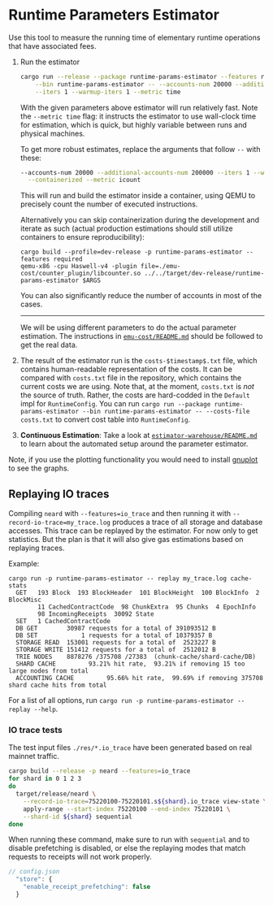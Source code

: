# Runtime Parameters Estimator

Use this tool to measure the running time of elementary runtime operations that have associated fees.

1. Run the estimator
    ```bash
    cargo run --release --package runtime-params-estimator --features required \
        --bin runtime-params-estimator -- --accounts-num 20000 --additional-accounts-num 200000 \
        --iters 1 --warmup-iters 1 --metric time
    ```

    With the given parameters above estimator will run relatively fast. Note the `--metric time`
    flag: it instructs the estimator to use wall-clock time for estimation, which is quick, but
    highly variable between runs and physical machines.

    To get more robust estimates, replace the arguments that follow `--` with these:

    ```bash
    --accounts-num 20000 --additional-accounts-num 200000 --iters 1 --warmup-iters 1 \
      --containerized --metric icount
    ```

    This will run and build the estimator inside a container, using QEMU to precisely count
    the number of executed instructions.

    Alternatively you can skip containerization during the development and iterate as such (actual
    production estimations should still utilize containers to ensure reproducibility):

    ```
    cargo build --profile=dev-release -p runtime-params-estimator --features required
    qemu-x86 -cpu Haswell-v4 -plugin file=./emu-cost/counter_plugin/libcounter.so ../../target/dev-release/runtime-params-estimator $ARGS
    ```

    You can also significantly reduce the number of accounts in most of the cases.

    ---

    We will be using different parameters to do the actual parameter estimation.
    The instructions in [`emu-cost/README.md`](./emu-cost/README.md) should be followed to get the
    real data.

2. The result of the estimator run is the `costs-$timestamp$.txt` file, which contains human-readable representation of the costs.
   It can be compared with `costs.txt` file in the repository, which contains the current costs we are using.
   Note that, at the moment, `costs.txt` is *not* the source of truth.
   Rather, the costs are hard-codded in the `Default` impl for `RuntimeConfig`.
   You can run `cargo run --package runtime-params-estimator --bin runtime-params-estimator -- --costs-file costs.txt` to convert cost table into `RuntimeConfig`.

3. **Continuous Estimation**: Take a look at [`estimator-warehouse/README.md`](./estimator-warehouse/README.md) to learn about the automated setup around the parameter estimator.

Note, if you use the plotting functionality you would need to install [gnuplot](http://www.gnuplot.vt.edu/) to see the graphs.

## Replaying IO traces

Compiling `neard` with `--features=io_trace` and then running it with
`--record-io-trace=my_trace.log` produces a trace of all storage and database
accesses. This trace can be replayed by the estimator. For now only to get
statistics. But the plan is that it will also give gas estimations based on
replaying traces.

Example:
```
cargo run -p runtime-params-estimator -- replay my_trace.log cache-stats
  GET   193 Block  193 BlockHeader  101 BlockHeight  100 BlockInfo  2 BlockMisc
        11 CachedContractCode  98 ChunkExtra  95 Chunks  4 EpochInfo
        98 IncomingReceipts  30092 State
  SET   1 CachedContractCode
  DB GET        30987 requests for a total of 391093512 B
  DB SET            1 requests for a total of 10379357 B
  STORAGE READ  153001 requests for a total of  2523227 B
  STORAGE WRITE 151412 requests for a total of  2512012 B
  TRIE NODES    8878276 /375708 /27383  (chunk-cache/shard-cache/DB)
  SHARD CACHE         93.21% hit rate,  93.21% if removing 15 too large nodes from total
  ACCOUNTING CACHE         95.66% hit rate,  99.69% if removing 375708 shard cache hits from total
```

For a list of all options, run `cargo run -p runtime-params-estimator -- replay --help`.

### IO trace tests

The test input files `./res/*.io_trace` have been generated based on real mainnet traffic.

```bash
cargo build --release -p neard --features=io_trace
for shard in 0 1 2 3
do
  target/release/neard \
    --record-io-trace=75220100-75220101.s${shard}.io_trace view-state \
    apply-range --start-index 75220100 --end-index 75220101 \
    --shard-id ${shard} sequential
done
```

When running these command, make sure to run with `sequential` and to disable
prefetching is disabled, or else the replaying modes that match requests to
receipts will not work properly.

```js
// config.json
  "store": {
    "enable_receipt_prefetching": false
  }
```
